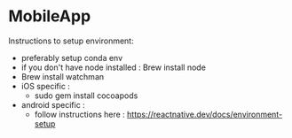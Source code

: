 # MobileApp

Instructions to setup environment:
- preferably setup conda env
- if you don't have node installed : Brew install node
- Brew install watchman
- iOS specific :
  - sudo gem install cocoapods
- android specific :
  - follow instructions here : https://reactnative.dev/docs/environment-setup
